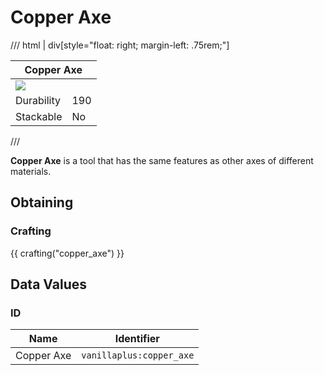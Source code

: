 # Copper Axe

/// html | div[style="float: right; margin-left: .75rem;"]
<table>
  <thead>
    <tr>
      <th style="text-align: center;" colspan="2">Copper Axe</th>
    </tr>
  </thead>
  <tbody>
    <tr>
      <td colspan="2"><img src="../../../assets/img/items/copper_axe.png" style="max-width: 250px;">
    </tr>
    <tr>
      <td>Durability</td>
      <td>190</td>
    </tr>
    <tr>
      <td>Stackable</td>
      <td>No</td>
    </tr>
  </tbody>
</table>
///

**Copper Axe** is a tool that has the same features as other axes of different materials.

## Obtaining

### Crafting

{{ crafting("copper_axe") }}

## Data Values

### ID

| Name       | Identifier               |
|------------|--------------------------|
| Copper Axe | `vanillaplus:copper_axe` |